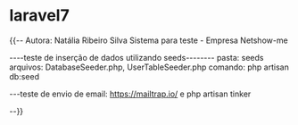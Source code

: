 # laravel7

{{--
Autora: Natália Ribeiro Silva
Sistema para teste - Empresa Netshow-me

----teste de inserção de dados utilizando seeds--------
pasta: seeds
arquivos: DatabaseSeeder.php, UserTableSeeder.php
comando: php artisan db:seed

---teste de envio de email:
https://mailtrap.io/ e php artisan tinker

--}}
